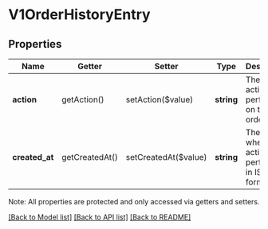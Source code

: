 # V1OrderHistoryEntry

## Properties
Name | Getter | Setter | Type | Description | Notes
------------ | ------------- | ------------- | ------------- | ------------- | -------------
**action** | getAction() | setAction($value) | **string** | The type of action performed on the order. | [optional] 
**created_at** | getCreatedAt() | setCreatedAt($value) | **string** | The time when the action was performed, in ISO 8601 format. | [optional] 

Note: All properties are protected and only accessed via getters and setters.

[[Back to Model list]](../README.md#documentation-for-models) [[Back to API list]](../README.md#documentation-for-api-endpoints) [[Back to README]](../README.md)


